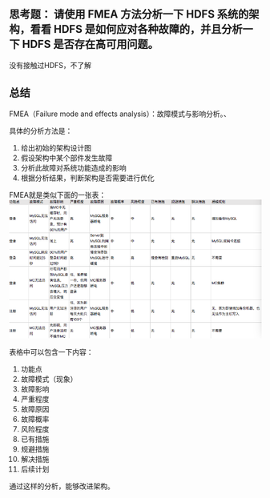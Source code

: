
## 思考题： 请使用 FMEA 方法分析一下 HDFS 系统的架构，看看 HDFS 是如何应对各种故障的，并且分析一下 HDFS 是否存在高可用问题。

没有接触过HDFS，不了解

## 总结

FMEA（Failure mode and effects analysis）：故障模式与影响分析。、

具体的分析方法是：
1. 给出初始的架构设计图
2. 假设架构中某个部件发生故障
3. 分析此故障对系统功能造成的影响
4. 根据分析结果，判断架构是否需要进行优化


FMEA就是类似下面的一张表：
![](./fmea.png)

表格中可以包含一下内容：
1. 功能点
2. 故障模式（现象）
3. 故障影响
4. 严重程度
5. 故障原因
6. 故障概率
7. 风险程度
8. 已有措施
9. 规避措施
10. 解决措施
11. 后续计划


通过这样的分析，能够改进架构。

